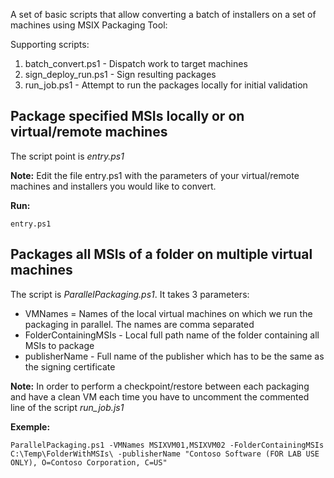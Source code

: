 A set of basic scripts that allow converting a batch of installers on a set of machines using MSIX Packaging Tool:

Supporting scripts:
1. batch_convert.ps1 - Dispatch work to target machines
2. sign_deploy_run.ps1 - Sign resulting packages
3. run_job.ps1 - Attempt to run the packages locally for initial validation

## Package specified MSIs locally or on virtual/remote machines
The script point is *entry.ps1*

**Note:** Edit the file entry.ps1 with the parameters of your virtual/remote machines and installers you would like to convert.

**Run:**

`entry.ps1`


## Packages all MSIs of a folder on multiple virtual machines
The script is *ParallelPackaging.ps1*. It takes 3 parameters:
- VMNames = Names of the local virtual machines on which we run the packaging in parallel. The names are comma separated
- FolderContainingMSIs - Local full path name of the folder containing all MSIs to package
- publisherName - Full name of the publisher which has to be the same as the signing certificate

**Note:** In order to perform a checkpoint/restore between each packaging and have a clean VM each time you have to uncomment the commented line of the script *run_job.js1*

**Exemple:** 

`ParallelPackaging.ps1 -VMNames MSIXVM01,MSIXVM02 -FolderContainingMSIs C:\Temp\FolderWithMSIs\ -publisherName "Contoso Software (FOR LAB USE ONLY), O=Contoso Corporation, C=US"`
